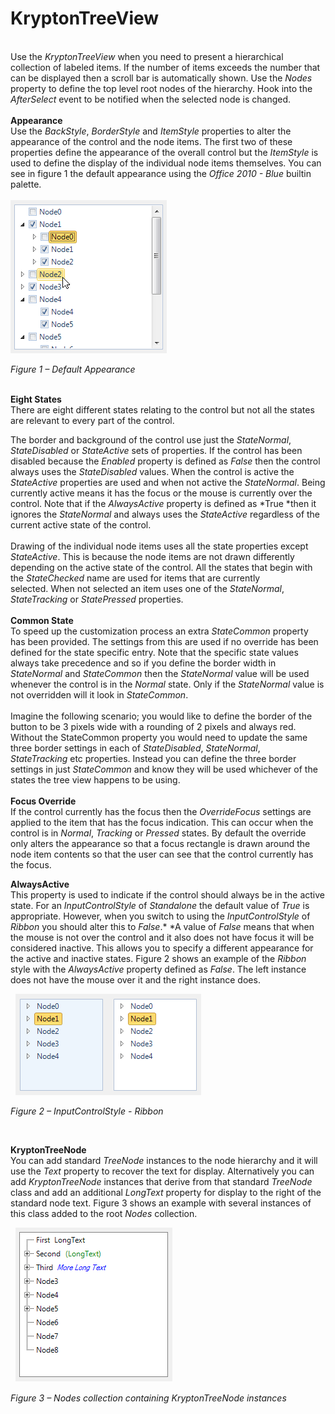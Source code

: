 # KryptonTreeView  
   
Use the *KryptonTreeView* when you need to present a hierarchical collection of
labeled items. If the number of items exceeds the number that can be displayed
then a scroll bar is automatically shown. Use the *Nodes* property to define the
top level root nodes of the hierarchy. Hook into the *AfterSelect* event to be
notified when the selected node is changed.  
   
**Appearance**  
Use the *BackStyle*, *BorderStyle* and *ItemStyle* properties to alter the
appearance of the control and the node items. The first two of these properties
define the appearance of the overall control but the *ItemStyle* is used to
define the display of the individual node items themselves. You can see in
figure 1 the default appearance using the *Office 2010 - Blue* builtin palette.  
   
![](KryptonTreeViewCheckBox.png)

*Figure 1 – Default Appearance*  

   
**Eight States**  
There are eight different states relating to the control but not all the states
are relevant to every part of the control.

The border and background of the control use just the *StateNormal*,
*StateDisabled* or *StateActive* sets of properties. If the control has been
disabled because the *Enabled* property is defined as *False* then the control
always uses the *StateDisabled* values. When the control is active the
*StateActive* properties are used and when not active the *StateNormal*. Being
currently active means it has the focus or the mouse is currently over the
control. Note that if the *AlwaysActive* property is defined as *True *then it
ignores the *StateNormal* and always uses the *StateActive* regardless of the
current active state of the control.  
   
Drawing of the individual node items uses all the state properties except
*StateActive*. This is because the node items are not drawn differently
depending on the active state of the control. All the states that begin with the
*StateChecked* name are used for items that are currently selected. When not
selected an item uses one of the *StateNormal*, *StateTracking* or
*StatePressed* properties.   
   
**Common State**  
To speed up the customization process an extra *StateCommon* property has been
provided. The settings from this are used if no override has been defined for
the state specific entry. Note that the specific state values always take
precedence and so if you define the border width in *StateNormal* and
*StateCommon* then the *StateNormal* value will be used whenever the control is
in the *Normal* state. Only if the *StateNormal* value is not overridden will it
look in *StateCommon*.  
   
Imagine the following scenario; you would like to define the border of the
button to be 3 pixels wide with a rounding of 2 pixels and always red. Without
the StateCommon property you would need to update the same three border settings
in each of *StateDisabled*, *StateNormal*, *StateTracking* etc properties.
Instead you can define the three border settings in just *StateCommon* and know
they will be used whichever of the states the tree view happens to be using.  
   
**Focus Override**  
If the control currently has the focus then the *OverrideFocus* settings are
applied to the item that has the focus indication. This can occur when the
control is in *Normal*, *Tracking* or *Pressed* states. By default the override
only alters the appearance so that a focus rectangle is drawn around the node
item contents so that the user can see that the control currently has the focus.  
  
**AlwaysActive**  
This property is used to indicate if the control should always be in the active
state. For an *InputControlStyle* of *Standalone* the default value of *True* is
appropriate. However, when you switch to using the *InputControlStyle* of
*Ribbon* you should alter this to *False*.* *A value of *False* means that when
the mouse is not over the control and it also does not have focus it will be
considered inactive. This allows you to specify a different appearance for the
active and inactive states. Figure 2 shows an example of the *Ribbon* style with
the *AlwaysActive* property defined as *False*. The left instance does not have
the mouse over it and the right instance does.

 
![](KryptonTreeViewInputControlStyle.png)

*Figure 2 – InputControlStyle - Ribbon*

 

  
**KryptonTreeNode**  
You can add standard *TreeNode* instances to the node hierarchy and it will use
the *Text* property to recover the text for display. Alternatively you can add
*KryptonTreeNode* instances that derive from that standard *TreeNode* class and
add an additional *LongText* property for display to the right of the standard
node text. Figure 3 shows an example with several instances of this class added
to the root *Nodes* collection.

 
![](KryptonTreeViewTreeNode.png)
 

*Figure 3 – Nodes collection containing KryptonTreeNode instances*
